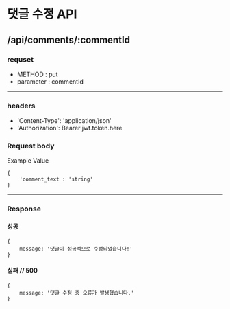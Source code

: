 # 댓글 수정 API

## /api/comments/:commentId

### requset

- METHOD : put
- parameter : commentId

---

### headers

- 'Content-Type': 'application/json'
- 'Authorization': Bearer jwt.token.here

### Request body

Example Value

```
{
    'comment_text : 'string'
}
```

---

### Response

#### 성공

```
{
    message: '댓글이 성공적으로 수정되었습니다!'
}
```

#### 실패 // 500

```
{
    message: '댓글 수정 중 오류가 발생했습니다.'
}
```
